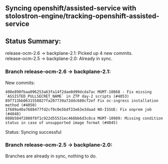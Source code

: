 ## Syncing openshift/assisted-service with stolostron-engine/tracking-openshift-assisted-service

## Status Summary:

release-ocm-2.6 -> backplane-2.1: Picked up 4 new commits.  
release-ocm-2.5 -> backplane-2.0: Already in sync.  

### Branch release-ocm-2.6 -> backplane-2.1:

New commits:

```
400e890fbaa096253a63fa14f2dae0d99dcda7ac MGMT-10868 - Fix missing `ASSISTED_PULLSECRET_NAME` in ZTP day-2 scripts (#4053)
89f713bb0631558827fa207739a72ddc680cf2ef Fix oc-ingress installation method (#4050)
1f689a40a7688477fd2cf9c0e5bdf33e63e3daad NO-ISSUE: Fix onprem job (#4048)
088b584f2808f8f1c922d55531ec468bb6d3c8ca MGMT-10989: Missing condition status in case of unsupported image format (#4045)
```

Status: Syncing successful

### Branch release-ocm-2.5 -> backplane-2.0:

Branches are already in sync, nothing to do.
